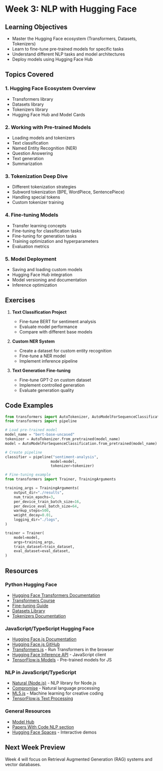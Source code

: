 # Week 3: NLP with Hugging Face

## Learning Objectives
- Master the Hugging Face ecosystem (Transformers, Datasets, Tokenizers)
- Learn to fine-tune pre-trained models for specific tasks
- Understand different NLP tasks and model architectures
- Deploy models using Hugging Face Hub

## Topics Covered

### 1. Hugging Face Ecosystem Overview
- Transformers library
- Datasets library
- Tokenizers library
- Hugging Face Hub and Model Cards

### 2. Working with Pre-trained Models
- Loading models and tokenizers
- Text classification
- Named Entity Recognition (NER)
- Question Answering
- Text generation
- Summarization

### 3. Tokenization Deep Dive
- Different tokenization strategies
- Subword tokenization (BPE, WordPiece, SentencePiece)
- Handling special tokens
- Custom tokenizer training

### 4. Fine-tuning Models
- Transfer learning concepts
- Fine-tuning for classification tasks
- Fine-tuning for generation tasks
- Training optimization and hyperparameters
- Evaluation metrics

### 5. Model Deployment
- Saving and loading custom models
- Hugging Face Hub integration
- Model versioning and documentation
- Inference optimization

## Exercises

1. **Text Classification Project**
   - Fine-tune BERT for sentiment analysis
   - Evaluate model performance
   - Compare with different base models

2. **Custom NER System**
   - Create a dataset for custom entity recognition
   - Fine-tune a NER model
   - Implement inference pipeline

3. **Text Generation Fine-tuning**
   - Fine-tune GPT-2 on custom dataset
   - Implement controlled generation
   - Evaluate generation quality

## Code Examples

```python
from transformers import AutoTokenizer, AutoModelForSequenceClassification
from transformers import pipeline

# Load pre-trained model
model_name = "bert-base-uncased"
tokenizer = AutoTokenizer.from_pretrained(model_name)
model = AutoModelForSequenceClassification.from_pretrained(model_name)

# Create pipeline
classifier = pipeline("sentiment-analysis", 
                     model=model, 
                     tokenizer=tokenizer)

# Fine-tuning example
from transformers import Trainer, TrainingArguments

training_args = TrainingArguments(
    output_dir="./results",
    num_train_epochs=3,
    per_device_train_batch_size=16,
    per_device_eval_batch_size=64,
    warmup_steps=500,
    weight_decay=0.01,
    logging_dir="./logs",
)

trainer = Trainer(
    model=model,
    args=training_args,
    train_dataset=train_dataset,
    eval_dataset=eval_dataset,
)
```

## Resources

### Python Hugging Face
- [Hugging Face Transformers Documentation](https://huggingface.co/docs/transformers)
- [Transformers Course](https://huggingface.co/course)
- [Fine-tuning Guide](https://huggingface.co/docs/transformers/training)
- [Datasets Library](https://huggingface.co/docs/datasets)
- [Tokenizers Documentation](https://huggingface.co/docs/tokenizers)

### JavaScript/TypeScript Hugging Face
- [Hugging Face.js Documentation](https://huggingface.co/docs/huggingface.js)
- [Hugging Face.js GitHub](https://github.com/huggingface/huggingface.js)
- [Transformers.js](https://github.com/xenova/transformers.js) - Run Transformers in the browser
- [Hugging Face Inference API](https://huggingface.co/docs/api-inference) - JavaScript client
- [TensorFlow.js Models](https://github.com/tensorflow/tfjs-models) - Pre-trained models for JS

### NLP in JavaScript/TypeScript
- [Natural (Node.js)](https://github.com/NaturalNode/natural) - NLP library for Node.js
- [Compromise](https://github.com/spencermountain/compromise) - Natural language processing
- [ML5.js](https://ml5js.org/) - Machine learning for creative coding
- [TensorFlow.js Text Processing](https://www.tensorflow.org/js/tutorials/training/text_classification)

### General Resources
- [Model Hub](https://huggingface.co/models)
- [Papers With Code NLP section](https://paperswithcode.com/area/natural-language-processing)
- [Hugging Face Spaces](https://huggingface.co/spaces) - Interactive demos

## Next Week Preview
Week 4 will focus on Retrieval Augmented Generation (RAG) systems and vector databases.
